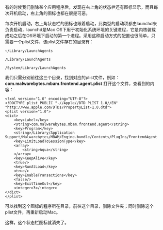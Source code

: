 有的时候我们删除某个应用程序后，发现在右上角的状态栏还有图标显示，而且每次开机启动，右上角的图标也都在很是可恶。

每次开机启动，右上角状态栏的图标也跟着启动，此类型的启动项都由launchd来负责启动，launchd是Mac OS下用于初始化系统环境的关键进程，它是内核装载成功之后在OS环境下启动的第一个进程。采用这种启动方式的配置也很简单，只需要一个plist文件，该plist文件存在的目录有：

```
~/Library/LaunchAgents

/Library/LaunchAgents

/System/Library/LaunchAgents
```

我们只需分别前往这三个目录，找到对应的plist文件，例如：
**com.malwarebytes.mbam.frontend.agent.plist**
打开这个文件，查看到的内容：

```
<?xml version="1.0" encoding="UTF-8"?>
<!DOCTYPE plist PUBLIC "-//Apple//DTD PLIST 1.0//EN" "http://www.apple.com/DTDs/PropertyList-1.0.dtd">
<plist version="1.0">
<dict>
	<key>Label</key>
	<string>com.malwarebytes.mbam.frontend.agent</string>
	<key>Program</key>
	<string>/Library/Application Support/Malwarebytes/MBAM/Engine.bundle/Contents/PlugIns/FrontendAgent.app/Contents/MacOS/FrontendAgent</string>
	<key>LimitLoadToSessionType</key>
	<array>
		<string>Aqua</string>
	</array>
	<key>KeepAlive</key>
	<true/>
	<key>RunAtLoad</key>
	<true/>
	<key>EnableTransactions</key>
	<false/>
	<key>ExitTimeOut</key>
	<integer>3</integer>
</dict>
</plist>
```

可以找到这个图标的程序所在目录，前往这个目录，删除文件夹；同时删除这个plist文件，再重新启动Mac。

这样，这个状态栏图标就消失了。
